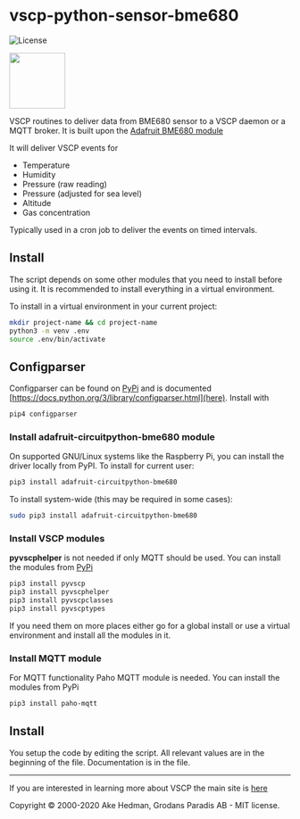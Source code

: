 # vscp-python-sensor-bme680

![License](https://img.shields.io/badge/license-MIT-blue.svg)

<img src="https://vscp.org/images/logo.png" width="100">

VSCP routines to deliver data from BME680 sensor to a VSCP daemon or a MQTT broker. It is built upon the [Adafruit BME680 module](https://github.com/adafruit/Adafruit_CircuitPython_BME680)

It will deliver VSCP events for

* Temperature
* Humidity
* Pressure (raw reading)
* Pressure (adjusted for sea level)
* Altitude
* Gas concentration

Typically used in a cron job to deliver the events on timed intervals.

## Install

The script depends on some other modules that you need to install before using it. It is recommended to install everything in a virtual environment.

To install in a virtual environment in your current project:

```bash
mkdir project-name && cd project-name
python3 -m venv .env
source .env/bin/activate
```

## Configparser

Configparser can be found on [PyPi](https://pypi.org/) and is documented [https://docs.python.org/3/library/configparser.html](here). Install with

```bash
pip4 configparser
```

### Install adafruit-circuitpython-bme680 module
On supported GNU/Linux systems like the Raspberry Pi, you can install the driver locally from PyPI. To install for current user:

```bash
pip3 install adafruit-circuitpython-bme680
```

To install system-wide (this may be required in some cases):

```bash
sudo pip3 install adafruit-circuitpython-bme680
```

### Install VSCP modules

**pyvscphelper** is not needed if only MQTT should be used. You can install the modules from [PyPi](https://pypi.org/)

```bash
pip3 install pyvscp
pip3 install pyvscphelper
pip3 install pyvscpclasses
pip3 install pyvscptypes
```

If you need them on more places either go for a global install or use a virtual environment and install all the modules in it.

### Install MQTT module

For MQTT functionality Paho MQTT module is needed. You can install the modules from PyPi

```bash
pip3 install paho-mqtt
```

## Install

You setup the code by editing the script. All relevant values are in the beginning of the file. Documentation is in the file.


----

If you are interested in learning more about VSCP the main site is [here](https://www.vscp.org)

Copyright © 2000-2020 Ake Hedman, Grodans Paradis AB - MIT license.

